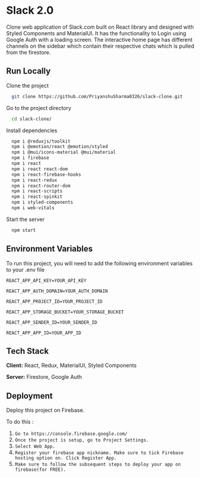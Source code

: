 
# Slack 2.0

Clone web application of Slack.com built on React library and designed with Styled Components and MaterialUI. It has the functionality to Login using Google Auth with a loading screen. The interactive home page has different channels on the sidebar which contain their respective chats which is pulled from the firestore. 


## Run Locally

Clone the project

```bash
  git clone https://github.com/PriyanshuSharma0326/slack-clone.git
```

Go to the project directory

```bash
  cd slack-clone/
```

Install dependencies

```bash
  npm i @reduxjs/toolkit
  npm i @emotion/react @emotion/styled
  npm i @mui/icons-material @mui/material
  npm i firebase
  npm i react
  npm i react react-dom
  npm i react-firebase-hooks
  npm i react-redux
  npm i react-router-dom
  npm i react-scripts
  npm i react-spinkit
  npm i styled-components
  npm i web-vitals
```

Start the server

```bash
  npm start
```
## Environment Variables

To run this project, you will need to add the following environment variables to your .env file

`REACT_APP_API_KEY=YOUR_API_KEY`

`REACT_APP_AUTH_DOMAIN=YOUR_AUTH_DOMAIN`

`REACT_APP_PROJECT_ID=YOUR_PROJECT_ID`

`REACT_APP_STORAGE_BUCKET=YOUR_STORAGE_BUCKET`

`REACT_APP_SENDER_ID=YOUR_SENDER_ID`

`REACT_APP_APP_ID=YOUR_APP_ID`


## Tech Stack

**Client:** React, Redux, MaterialUI, Styled Components

**Server:** Firestore, Google Auth


## Deployment

Deploy this project on Firebase.

To do this :

1. `Go to https://console.firebase.google.com/`
2. `Once the project is setup, go to Project Settings.`
3. `Select Web App.`
4. `Register your firebase app nickname. Make sure to tick Firebase hosting option on. Click Register App.`
5. `Make sure to follow the subsequent steps to deploy your app on firebase(for FREE).`
